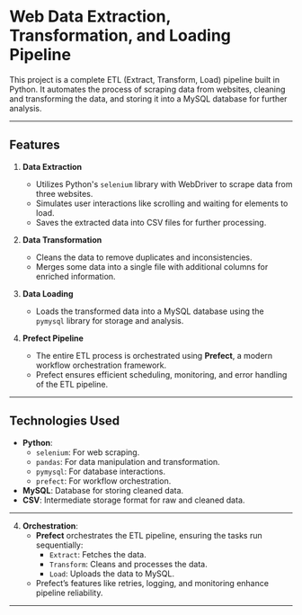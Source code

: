 # Web Data Extraction, Transformation, and Loading Pipeline

This project is a complete ETL (Extract, Transform, Load) pipeline built in Python. It automates the process of scraping data from websites, cleaning and transforming the data, and storing it into a MySQL database for further analysis.

---

## **Features**

1. **Data Extraction**
   - Utilizes Python's `selenium` library with WebDriver to scrape data from three websites.
   - Simulates user interactions like scrolling and waiting for elements to load.
   - Saves the extracted data into CSV files for further processing.

2. **Data Transformation**
   - Cleans the data to remove duplicates and inconsistencies.
   - Merges some data into a single file with additional columns for enriched information.

3. **Data Loading**
   - Loads the transformed data into a MySQL database using the `pymysql` library for storage and analysis.

4. **Prefect Pipeline**
   - The entire ETL process is orchestrated using **Prefect**, a modern workflow orchestration framework.
   - Prefect ensures efficient scheduling, monitoring, and error handling of the ETL pipeline.

---

## **Technologies Used**

- **Python**:
  - `selenium`: For web scraping.
  - `pandas`: For data manipulation and transformation.
  - `pymysql`: For database interactions.
  - `prefect`: For workflow orchestration.
- **MySQL**: Database for storing cleaned data.
- **CSV**: Intermediate storage format for raw and cleaned data.

---


4. **Orchestration**:
   - **Prefect** orchestrates the ETL pipeline, ensuring the tasks run sequentially:
     - `Extract`: Fetches the data.
     - `Transform`: Cleans and processes the data.
     - `Load`: Uploads the data to MySQL.
   - Prefect’s features like retries, logging, and monitoring enhance pipeline reliability.

---



